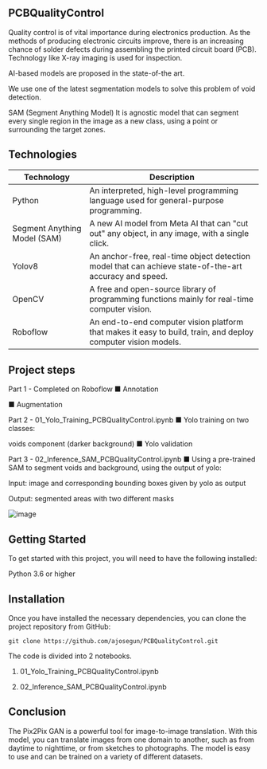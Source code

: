 ## PCBQualityControl

Quality control is of vital importance during electronics production. As the methods of producing electronic circuits improve, there is an increasing chance of solder defects during assembling the printed circuit board (PCB). Technology like X-ray imaging is used for inspection.

AI-based models are proposed in the state-of-the art.

We use one of the latest segmentation models to solve this problem of void detection.

SAM (Segment Anything Model) It is agnostic model that can segment every single region in the image as a new class, using a point or surrounding the target zones.

## Technologies

| Technology   | Description                                                               |
|--------------|---------------------------------------------------------------------------|
| Python       | An interpreted, high-level programming language used for general-purpose programming. |
| Segment Anything Model (SAM) | A new AI model from Meta AI that can "cut out" any object, in any image, with a single click. |
| Yolov8       | An anchor-free, real-time object detection model that can achieve state-of-the-art accuracy and speed. |
| OpenCV | A free and open-source library of programming functions mainly for real-time computer vision. |
| Roboflow | An end-to-end computer vision platform that makes it easy to build, train, and deploy computer vision models. |

## Project steps
Part 1 - Completed on Roboflow
■ Annotation

■ Augmentation

Part 2 - 01_Yolo_Training_PCBQualityControl.ipynb
■ Yolo training on two classes:

voids
component (darker background)
■ Yolo validation

Part 3 - 02_Inference_SAM_PCBQualityControl.ipynb
■ Using a pre-trained SAM to segment voids and background, using the output of yolo:

Input: image and corresponding bounding boxes given by yolo as output

Output: segmented areas with two different masks

![image](https://github.com/ajosegun/PCBQualityControl/assets/94995067/48bbedd5-637c-4654-8cd7-578d7dac0389)

## Getting Started
To get started with this project, you will need to have the following installed:

Python 3.6 or higher


## Installation
Once you have installed the necessary dependencies, you can clone the project repository from GitHub:

```
git clone https://github.com/ajosegun/PCBQualityControl.git
```

The code is divided into 2 notebooks.
1. 01_Yolo_Training_PCBQualityControl.ipynb
  
2. 02_Inference_SAM_PCBQualityControl.ipynb


## Conclusion
The Pix2Pix GAN is a powerful tool for image-to-image translation. With this model, you can translate images from one domain to another, such as from daytime to nighttime, or from sketches to photographs. The model is easy to use and can be trained on a variety of different datasets.







